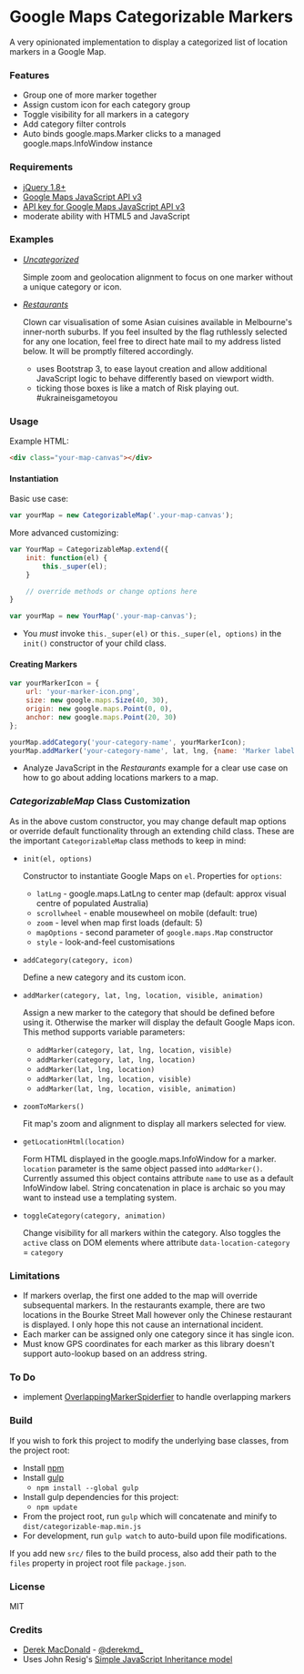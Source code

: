 # Google Maps Categorizable Markers

A very opinionated implementation to display a categorized list of location markers in a Google Map.

### Features

* Group one of more marker together
* Assign custom icon for each category group
* Toggle visibility for all markers in a category
* Add category filter controls
* Auto binds google.maps.Marker clicks to a managed google.maps.InfoWindow instance

### Requirements

* [jQuery 1.8+]
* [Google Maps JavaScript API v3]
* [API key for Google Maps JavaScript API v3]
* moderate ability with HTML5 and JavaScript

### Examples

* _[Uncategorized]_

  Simple zoom and geolocation alignment to focus on one marker without a unique category or icon.

* _[Restaurants]_

  Clown car visualisation of some Asian cuisines available in Melbourne's inner-north suburbs. If you feel insulted by the flag ruthlessly selected for any one location, feel free to direct hate mail to my address listed below. It will be promptly filtered accordingly.
  - uses Bootstrap 3, to ease layout creation and allow additional JavaScript logic to behave differently based on viewport width.
  - ticking those boxes is like a match of Risk playing out. #ukraineisgametoyou

### Usage

Example HTML:

```html
<div class="your-map-canvas"></div>
```

#### Instantiation

Basic use case:

```javascript
var yourMap = new CategorizableMap('.your-map-canvas');
```

More advanced customizing:

```javascript
var YourMap = CategorizableMap.extend({
	init: function(el) {
		this._super(el);
	}

	// override methods or change options here
}

var yourMap = new YourMap('.your-map-canvas');
```

* You _must_ invoke `this._super(el)` or `this._super(el, options)`
  in the `init()` constructor of your child class.

#### Creating Markers

```javascript
var yourMarkerIcon = {
	url: 'your-marker-icon.png',
	size: new google.maps.Size(40, 30),
	origin: new google.maps.Point(0, 0),
	anchor: new google.maps.Point(20, 30)
};

yourMap.addCategory('your-category-name', yourMarkerIcon);
yourMap.addMarker('your-category-name', lat, lng, {name: 'Marker label'});
```

* Analyze JavaScript in the _Restaurants_ example for a clear use case on how to go about adding locations markers to a map.

### _CategorizableMap_ Class Customization

As in the above custom constructor, you may change default map options or
override default functionality through an extending child class. These are
the important `CategorizableMap` class methods to keep in mind:

* `init(el, options)`

  Constructor to instantiate Google Maps on `el`. Properties for `options`:
  + `latLng` - google.maps.LatLng to center map (default: approx visual centre of populated Australia)
  + `scrollwheel` - enable mousewheel on mobile (default: true)
  + `zoom` - level when map first loads (default: 5)
  + `mapOptions` - second parameter of `google.maps.Map` constructor
  + `style` - look-and-feel customisations

* `addCategory(category, icon)`

  Define a new category and its custom icon.
* `addMarker(category, lat, lng, location, visible, animation)`

  Assign a new marker to the category that should be defined before using it.
  Otherwise the marker will display the default Google Maps icon.
  This method supports variable parameters:
  - `addMarker(category, lat, lng, location, visible)`
  - `addMarker(category, lat, lng, location)`
  - `addMarker(lat, lng, location)`
  - `addMarker(lat, lng, location, visible)`
  - `addMarker(lat, lng, location, visible, animation)`
* `zoomToMarkers()`

  Fit map's zoom and alignment to display all markers selected for view.
* `getLocationHtml(location)`

  Form HTML displayed in the google.maps.InfoWindow for a marker.
  `location` parameter is the same object passed into `addMarker()`.
  Currently assumed this object contains attribute `name`
  to use as a default InfoWindow label. String concatenation in place
  is archaic so you may want to instead use a templating system.
* `toggleCategory(category, animation)`

  Change visibility for all markers within the category.
  Also toggles the `active` class on DOM elements where attribute
  `data-location-category` = `category`

### Limitations

* If markers overlap, the first one added to the map will override subsequental markers. In the restaurants example, there are two locations in the Bourke Street Mall however only the Chinese restaurant is displayed. I only hope this not cause an international incident.
* Each marker can be assigned only one category since it has single icon.
* Must know GPS coordinates for each marker as this library doesn't support auto-lookup based on an address string.

### To Do

* implement [OverlappingMarkerSpiderfier] to handle overlapping markers

### Build

If you wish to fork this project to modify the underlying base classes, from
the project root:

* Install [npm]
* Install [gulp]
  - `npm install --global gulp`
* Install gulp dependencies for this project:
  - `npm update`
* From the project root, run `gulp` which will concatenate and minify to
  `dist/categorizable-map.min.js`
* For development, run `gulp watch` to auto-build upon file modifications.

If you add new `src/` files to the build process, also add their path to the
`files` property in project root file `package.json`.

### License

MIT


### Credits

* [Derek MacDonald] - [@derekmd_]
* Uses John Resig's [Simple JavaScript Inheritance model]

[jQuery 1.8+]:https://developers.google.com/speed/libraries/devguide#jquery
[Google Maps JavaScript API v3]:https://developers.google.com/maps/documentation/javascript/
[API key for Google Maps JavaScript API v3]:https://developers.google.com/maps/documentation/javascript/tutorial#api_key
[Uncategorized]:https://github.com/derekmd/google-maps-categorized-markers/tree/master/examples/uncategorized/uncategorized.html
[Restaurants]:https://github.com/derekmd/google-maps-categorized-markers/tree/master/examples/restaurants/restaurants.html
[Simple JavaScript Inheritance model]:http://ejohn.org/blog/simple-javascript-inheritance/
[OverlappingMarkerSpiderfier]:https://github.com/jawj/OverlappingMarkerSpiderfier
[npm]:https://github.com/npm/npm
[gulp]:https://github.com/gulpjs/gulp/blob/master/docs/getting-started.md
[Derek MacDonald]:http://derekmd.com/
[@derekmd_]:https://twitter.com/derekmd_